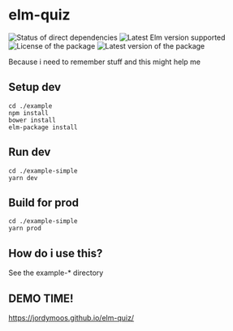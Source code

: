 # elm-quiz

![Status of direct dependencies](https://reiner-dolp.github.io/elm-badges/JordyMoos/elm-quiz/dependencies.svg)
![Latest Elm version supported](https://reiner-dolp.github.io/elm-badges/JordyMoos/elm-quiz/elm-version.svg)
![License of the package](https://reiner-dolp.github.io/elm-badges/JordyMoos/elm-quiz/license.svg)
![Latest version of the package](https://reiner-dolp.github.io/elm-badges/JordyMoos/elm-quiz/version.svg)

Because i need to remember stuff and this might help me

## Setup dev

```
cd ./example
npm install
bower install
elm-package install
```

## Run dev

```
cd ./example-simple
yarn dev
```

## Build for prod

```
cd ./example-simple
yarn prod
```

## How do i use this?

See the example-* directory


## DEMO TIME!

https://jordymoos.github.io/elm-quiz/
